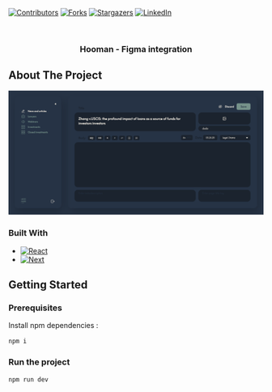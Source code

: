 <a name="readme-top"></a>

[![Contributors][contributors-shield]][contributors-url]
[![Forks][forks-shield]][forks-url]
[![Stargazers][stars-shield]][stars-url]
[![LinkedIn][linkedin-shield]][linkedin-url]

<!-- PROJECT LOGO -->
<br />
<div align="center">

  <h3 align="center">Hooman - Figma integration</h3>
</div>

<!-- ABOUT THE PROJECT -->

## About The Project

[![Product Name Screen Shot][product-screenshot]]()

### Built With

- [![React][react.js]][react-url]
- [![Next][next.js]][next-url]

<!-- GETTING STARTED -->

## Getting Started

### Prerequisites

Install npm dependencies :

```sh
npm i
```

### Run the project

```sh
npm run dev
```

<!-- MARKDOWN LINKS & IMAGES -->
<!-- https://www.markdownguide.org/basic-syntax/#reference-style-links -->

[contributors-shield]: https://img.shields.io/github/contributors/hooman-figma?style=for-the-badge
[contributors-url]: https://github.com/hooman-figma/graphs/contributors
[forks-shield]: https://img.shields.io/github/forks/hooman-figma.svg?style=for-the-badge
[forks-url]: https://github.com/hooman-figma/network/members
[stars-shield]: https://img.shields.io/github/stars/hooman-figma.svg?style=for-the-badge
[stars-url]: https://github.com/hooman-figma/stargazers
[issues-shield]: https://img.shields.io/github/issues/hooman-figma.svg?style=for-the-badge
[issues-url]: https://github.com/hooman-figma/issues
[license-shield]: https://img.shields.io/github/license/hooman-figma.svg?style=for-the-badge
[license-url]: https://github.com/hooman-figma/blob/master/LICENSE.txt
[linkedin-shield]: https://img.shields.io/badge/-LinkedIn-black.svg?style=for-the-badge&logo=linkedin&colorB=555
[linkedin-url]: https://linkedin.com/in/gael
[product-screenshot]: public/assets/thumbnail.png
[next.js]: https://img.shields.io/badge/next.js-000000?style=for-the-badge&logo=nextdotjs&logoColor=white
[next-url]: https://nextjs.org/
[react.js]: https://img.shields.io/badge/React-20232A?style=for-the-badge&logo=react&logoColor=61DAFB
[react-url]: https://reactjs.org/
[tailwind]: https://img.shields.io/badge/Tailwind-41bdf8?style=for-the-badge
[tailwind-url]: https://tailwindcss.com/
[solana]: https://img.shields.io/badge/Solana-14f195?style=for-the-badge
[solana-url]: https://solana.com/
[vue.js]: https://img.shields.io/badge/Vue.js-35495E?style=for-the-badge&logo=vuedotjs&logoColor=4FC08D
[vue-url]: https://vuejs.org/
[angular.io]: https://img.shields.io/badge/Angular-DD0031?style=for-the-badge&logo=angular&logoColor=white
[angular-url]: https://angular.io/
[svelte.dev]: https://img.shields.io/badge/Svelte-4A4A55?style=for-the-badge&logo=svelte&logoColor=FF3E00
[svelte-url]: https://svelte.dev/
[laravel.com]: https://img.shields.io/badge/Laravel-FF2D20?style=for-the-badge&logo=laravel&logoColor=white
[laravel-url]: https://laravel.com
[bootstrap.com]: https://img.shields.io/badge/Bootstrap-563D7C?style=for-the-badge&logo=bootstrap&logoColor=white
[bootstrap-url]: https://getbootstrap.com
[jquery.com]: https://img.shields.io/badge/jQuery-0769AD?style=for-the-badge&logo=jquery&logoColor=white
[jquery-url]: https://jquery.com
